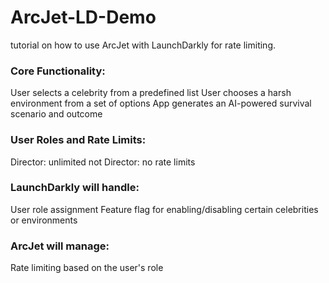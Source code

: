 # ArcJet-LD-Demo
tutorial on how to use ArcJet with LaunchDarkly for rate limiting.

### Core Functionality:

User selects a celebrity from a predefined list
User chooses a harsh environment from a set of options
App generates an AI-powered survival scenario and outcome

### User Roles and Rate Limits:

Director: unlimited
not Director: no rate limits

### LaunchDarkly will handle:

User role assignment
Feature flag for enabling/disabling certain celebrities or environments

### ArcJet will manage:

Rate limiting based on the user's role
